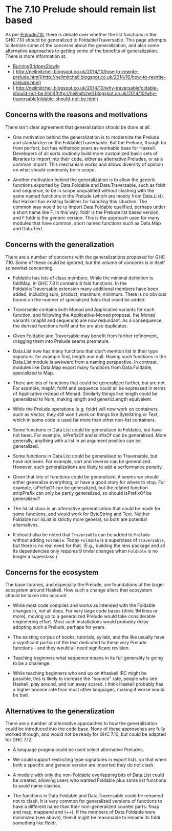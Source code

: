 # The 7.10 Prelude should remain list based


As per [Prelude710](prelude710), there is debate over whether the list functions in the GHC 7.10 should be generalized to Foldable/Traversable. This page attempts to itemize some of the concerns about the generalization, and also some alternative approaches to getting some of the benefits of generalization. There is more information at:

- [BurningBridgesSlowly](burning-bridges-slowly)
- [ http://neilmitchell.blogspot.co.uk/2014/10/how-to-rewrite-prelude.html](http://neilmitchell.blogspot.co.uk/2014/10/how-to-rewrite-prelude.html)
- [ http://neilmitchell.blogspot.co.uk/2014/10/why-traversablefoldable-should-not-be.html](http://neilmitchell.blogspot.co.uk/2014/10/why-traversablefoldable-should-not-be.html)

## Concerns with the reasons and motivations


There isn't clear agreement that generalization should be done at all.

- One motivation behind the generalization is to modernize the Prelude and standardize on the Foldable/Traversable. But the Prelude, though far from perfect, but has withstood years as workable base for Haskell. Developers of all sorts routinely build more customized basic sets of libraries to import into their code, either as alternative Preludes, or as a common import. This mechanism works and allows diversity of opinion on what should commonly be in scope.

- Another motivation behind the generalization is to allow the generic functions exported by Data.Foldable and Data.Traversable, such as foldr and sequence, to be in scope unqualified without clashing with the same named functions in the Prelude (which are mostly from Data.List). But Haskell has existing facilities for handling this situation. The common way would be to Import Data.Foldable qualified, perhaps under a short name like F. In this way, foldr is the Prelude list based version, and F.foldr is the generic version. This is the approach used for many modules that have common, short named functions such as Data.Map and Data.Text.

## Concerns with the generalization


There are a number of concerns with the generalizations proposed for GHC 7.10. Some of these could be ignored, but the volume of concerns is in itself somewhat concerning.

- Foldable has lots of class members. While the minimal definition is foldMap, in GHC 7.8 it contains 8 fold functions. In the Foldable/Traversable extension many additional members have been added, including sum, product, maximum, minimum. There is no obvious bound on the number of specialized folds that could be added.

- Traversable contains both Monad and Applicative variants for each function, and following the Applicative-Monad proposal, the Monad variants (mapM and sequence) are now redundant. As a consequence, the derived functions forM and for are also duplicates.

- Given Foldable and Traversable may benefit from further refinement, dragging them into Prelude seems premature.

- Data.List now has many functions that don't mention list in their type signature, for example find, length and null. Having such functions in the Data.List module is awkward from a naming perspective. In contrast, modules like Data.Map export many functions from Data.Foldable, specialized to Map.

- There are lots of functions that could be generalized further, but are not. For example, mapM, forM and sequence could all be expressed in terms of Applicative instead of Monad. Similarly things like length could be generalized to Num, making length and genericLength equivalent.

- While the Prelude operations (e.g. foldr) will now work on containers such as Vector, they still won't work on things like ByteString or Text, which in some code is used far more than other non-list containers.

- Some functions in Data.List could be generalized to Foldable, but have not been. For example, isPrefixOf and isInfixOf can be generalised. More generally, anything with a list in an argument position can be generalized.

- Some functions in Data.List could be generalised to Traversable, but have not been. For example, sort and reverse can be generalized. However, such generalizations are likely to add a performance penalty.

- Given that lots of functions could be generalized, it seems we should either generalize everything, or have a good story for where to stop. For example, isPrefixOf can be generalized, but the related function stripPrefix can only be partly generalized, so should isPrefixOf be generalized?

- The IsList class is an alternative generalization that could be made for some functions, and would work for ByteString and Text. Neither Foldable nor IsList is strictly more general, so both are potential alternatives.

- It should also be noted that `Traversable` can be added to `Prelude` without adding `Foldable`.  Today `Foldable` is a superclass of `Traversable`, but there is no real need for that.  (E.g., building the lens package and all its dependencies only requires 9 trivial changes when `Foldable` is no longer a superclass.)

## Concerns for the ecosystem


The base libraries, and especially the Prelude, are foundations of the larger ecosystem around Haskell. How such a change alters that ecosystem should be taken into account.

- While most code compiles and works as intended with the Foldable changes in, not all does. For very large code bases (think 1M lines or more), moving up to a generalized Prelude would take considerable engineering effort. Most such installations would probably delay adopting such a Prelude, perhaps for years.

- The existing corpus of books, tutorials, syllabi, and the like usually have a significant portion of the text dedicated to these very Prelude functions - and they would all need significant revision. 

- Teaching beginners what sequence means in its full generality is going to be a challenge.

- While teaching beginners who end up on \#haskell IRC might be possible, this is likely to increase the "bounce" rate, people who see Haskell, play around, and run away scared. I think Haskell probably has a higher bounce rate than most other languages, making it worse would be bad.

## Alternatives to the generalization


There are a number of alternative approaches to how the generalization could be introduced into the code base. None of these approaches are fully worked through, and would not be ready for GHC 7.10, but could be adapted for GHC 7.12.

- A language pragma could be used select alternative Preludes.

- We could support restricting type signatures in export lists, so that when both a specific and general version are imported they do not clash.

- A module with only the non-Foldable overlapping bits of Data.List could be created, allowing users who wanted Foldable plus some list functions to avoid name clashes.

- The functions in Data.Foldable and Data.Traversable could be renamed not to clash. It is very common for generalized versions of functions to have a different name than their non-generalized counter parts: fmap and map, mappend and (++).  If the members of Data.Foldable were minimized (see above), then it might be reasonable to rename its foldr something like ffoldr.
